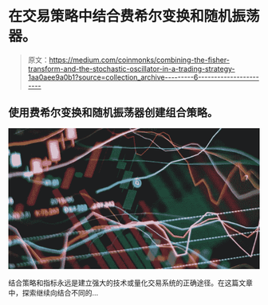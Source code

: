 # 在交易策略中结合费希尔变换和随机振荡器。

> 原文：<https://medium.com/coinmonks/combining-the-fisher-transform-and-the-stochastic-oscillator-in-a-trading-strategy-1aa0aee9a0b1?source=collection_archive---------6----------------------->

## 使用费希尔变换和随机振荡器创建组合策略。

![](img/8663976e7af3abbd17baf8a3bcfebea0.png)

结合策略和指标永远是建立强大的技术或量化交易系统的正确途径。在这篇文章中，探索继续向结合不同的…